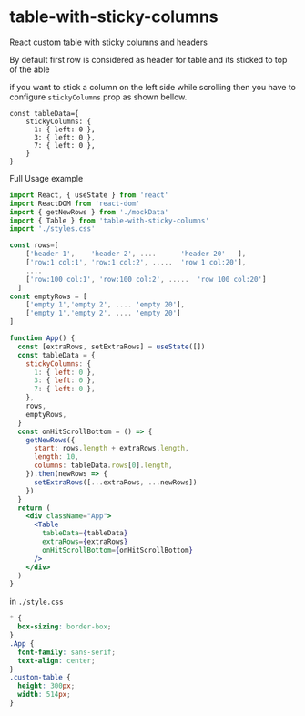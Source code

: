 # table-with-sticky-columns
React custom table with sticky columns and headers

By default first row is considered as header for table and its sticked to top of the able

if you want to stick a column on the left side while scrolling then you have to configure 
`stickyColumns` prop as shown bellow.
```
const tableData={
    stickyColumns: {
      1: { left: 0 },
      3: { left: 0 },
      7: { left: 0 },
    }
}
```

Full Usage example

```jsx
import React, { useState } from 'react'
import ReactDOM from 'react-dom'
import { getNewRows } from './mockData'
import { Table } from 'table-with-sticky-columns'
import './styles.css'

const rows=[ 
    ['header 1',    'header 2', ....      'header 20'   ],
    ['row:1 col:1', 'row:1 col:2', .....  'row 1 col:20'],
    ....
    ['row:100 col:1', 'row:100 col:2', .....  'row 100 col:20']
  ]
const emptyRows = [
    ['empty 1','empty 2', .... 'empty 20'],
    ['empty 1','empty 2', .... 'empty 20']
]

function App() {
  const [extraRows, setExtraRows] = useState([])
  const tableData = {
    stickyColumns: {
      1: { left: 0 },
      3: { left: 0 },
      7: { left: 0 },
    },
    rows,
    emptyRows,
  }
  const onHitScrollBottom = () => {
    getNewRows({
      start: rows.length + extraRows.length,
      length: 10,
      columns: tableData.rows[0].length,
    }).then(newRows => {
      setExtraRows([...extraRows, ...newRows])
    })
  }
  return (
    <div className="App">
      <Table
        tableData={tableData}
        extraRows={extraRows}
        onHitScrollBottom={onHitScrollBottom}
      />
    </div>
  )
}
```


in `./style.css`
```css
* {
  box-sizing: border-box;
}
.App {
  font-family: sans-serif;
  text-align: center;
}
.custom-table {
  height: 300px;
  width: 514px;
}
```

